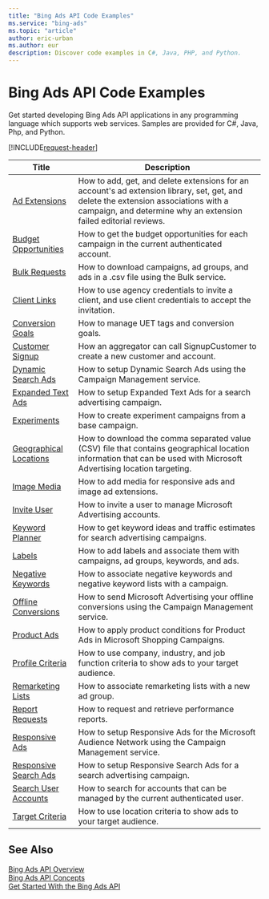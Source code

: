 ```yaml
---
title: "Bing Ads API Code Examples"
ms.service: "bing-ads"
ms.topic: "article"
author: eric-urban
ms.author: eur
description: Discover code examples in C#, Java, PHP, and Python.
---
```

# Bing Ads API Code Examples
Get started developing Bing Ads API applications in any programming language which supports web services. Samples are provided for C#, Java, Php, and Python.

[!INCLUDE[request-header](./includes/code-tips.md)]

|Title|Description|
|-----|-----|
|[Ad Extensions](./code-example-ad-extensions.md)|How to add, get, and delete extensions for an account's ad extension library, set, get, and delete the extension associations with a campaign, and determine why an extension failed editorial reviews.|
|[Budget Opportunities](./code-example-budget-opportunities.md)|How to get the budget opportunities for each campaign in the current authenticated account.|
|[Bulk Requests](./code-example-bulk-requests.md)|How to download campaigns, ad groups, and ads in a .csv file using the Bulk service.|
|[Client Links](./code-example-client-links.md)|How to use agency credentials to invite a client, and use client credentials to accept the invitation.|
|[Conversion Goals](./code-example-conversion-goals.md)|How to manage UET tags and conversion goals.|
|[Customer Signup](./code-example-customer-signup.md)|How an aggregator can call SignupCustomer to create a new customer and account.|
|[Dynamic Search Ads](./code-example-dynamic-search-ads.md)|How to setup Dynamic Search Ads using the Campaign Management service.|
|[Expanded Text Ads](./code-example-expanded-text-ads.md)|How to setup Expanded Text Ads for a search advertising campaign.|
|[Experiments](./code-example-experiments.md)|How to create experiment campaigns from a base campaign.|
|[Geographical Locations](./code-example-geographical-locations.md)|How to download the comma separated value (CSV) file that contains geographical location information that can be used with Microsoft Advertising location targeting.|
|[Image Media](./code-example-image-media.md)|How to add media for responsive ads and image ad extensions.|
|[Invite User](./code-example-invite-user.md)|How to invite a user to manage Microsoft Advertising accounts.|
|[Keyword Planner](./code-example-keyword-planner.md)|How to get keyword ideas and traffic estimates for search advertising campaigns.|
|[Labels](./code-example-labels.md)|How to add labels and associate them with campaigns, ad groups, keywords, and ads.|
|[Negative Keywords](./code-example-negative-keywords.md)|How to associate negative keywords and negative keyword lists with a campaign.|
|[Offline Conversions](./code-example-offline-conversions.md)|How to send Microsoft Advertising your offline conversions using the Campaign Management service.|
|[Product Ads](./code-example-product-ads.md)|How to apply product conditions for Product Ads in Microsoft Shopping Campaigns.|
|[Profile Criteria](./code-example-profile-criteria.md)|How to use company, industry, and job function criteria to show ads to your target audience.|
|[Remarketing Lists](./code-example-remarketing-lists.md)|How to associate remarketing lists with a new ad group.|
|[Report Requests](./code-example-report-requests.md)|How to request and retrieve performance reports.|
|[Responsive Ads](./code-example-responsive-ads.md)|How to setup Responsive Ads for the Microsoft Audience Network using the Campaign Management service.|
|[Responsive Search Ads](./code-example-responsive-search-ads.md)|How to setup Responsive Search Ads for a search advertising campaign.|
|[Search User Accounts](./code-example-search-user-accounts.md)|How to search for accounts that can be managed by the current authenticated user.|
|[Target Criteria](./code-example-target-criteria.md)|How to use location criteria to show ads to your target audience.|

## See Also

[Bing Ads API Overview](index.md)  
[Bing Ads API Concepts](concepts.md)  
[Get Started With the Bing Ads API](get-started.md)
